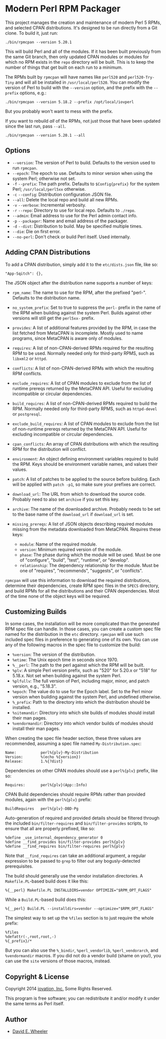 Modern Perl RPM Packager
========================

This project manages the creation and maintenance of modern Perl 5 RPMs, and
selected CPAN distributions. It's designed to be run directly from a Git
clone. To build it, just run:

    ./bin/rpmcpan --version 5.20.1

This will build Perl and all of the modules. If it has been built previously
from the same Git branch, then only updated CPAN modules or modules for which
no RPM exists in the `repo` directory will be built. This is to keep the
number of things that get built on each run to a minimum.

The RPMs built by `rpmcpan` will have names like `perl520` and
`perl520-Try-Tiny` and will all be installed in `/usr/local/perl520`. You can
modify the version of Perl to build with the `--version` option, and the
prefix with the `--prefix` options, e.g.:

    ./bin/rpmcpan --version 5.18.2 --prefix /opt/local/iovperl

But you probably won't want to mess with the prefix.

If you want to rebuild *all* of the RPMs, not just those that have been
updated since the last run, pass `--all`.

    ./bin/rpmcpan --version 5.20.1 --all

Options
-------

* `--version`: The version of Perl to build. Defaults to the version used to
  run `rpmcpan`.
* `--epoch`: The epoch to use. Defaults to minor version when using the system
  Perl; otherwise not set.
* `-f` `--prefix`: The path prefix. Defaults to `$Config{prefix}` for the
   system Perl; `/usr/local/perl5xx` otherwise.
* `-c` `--config`: Distribution configuration JSON file.
* `--all`: Delete the local repo and build all new RPMs.
* `-v` `--verbose`: Incremental verbosity.
* `-r` `--repo`: Directory to use for local repo. Defaults to `./repo`.
* `--admin`: Email address to use for the Perl admin contact info.
* `-p` `--packager`: Name and email address of the packager.
* `-d` `--dist`: Distribution to build. May be specified multiple times.
* `--die`: Die on first error.
* `--no-perl`: Don't check or build Perl itself. Used internally.

Adding CPAN Distributions
-------------------------

To add a CPAN distribution, simply add it to the `etc/dists.json` file, like
so:

    "App-Sqitch": {},

The JSON object after the distribution name supports a number of keys:

* `rpm_name`: The name to use for the RPM, after the prefixed "perl-".
  Defaults to the distribution name.

* `no_system_prefix`: Set to true to suppress the `perl-` prefix in the name
  of the RPM when building against the system Perl. Builds against other
  versions will still get the `perl5xx-` prefix.
* `provides`: A list of additional features provided by the RPM, in case the
  list fetched from MetaCPAN is incomplete. Mostly used to name programs,
  since MetaCPAN is aware only of modules.
* `requires`: A list of non-CPAN-derived RPMs required for the resulting RPM
  to be used. Normally needed only for third-party RPMS, such as `libxml2` or
  `httpd`.
* `conflicts`: A list of non-CPAN-derived RPMs with which the resulting RPM
  conflicts.
* `exclude_requires`: A list of CPAN modules to exclude from the list of
  runtime prereqs returned by the MetaCPAN API. Useful for excluding
  incompatible or circular dependencies.
* `build_requires`: A list of non-CPAN-derived RPMs required to build the RPM.
  Normally needed only for third-party RPMS, such as `httpd-devel` or
  `postgresql`.
* `exclude_build_requires`: A list of CPAN modules to exclude from the list of
  non-runtime prereqs returned by the MetaCPAN API. Useful for excluding
  incompatible or circular dependencies.
* `cpan_conflicts`: An array of CPAN distributions with which the resulting
   RPM for the distribution will conflict.
* `environment`: An object defining environment variables required to build
   the RPM. Keys should be environment variable names, and values their
   values.
* `patch`: A list of patches to be applied to the source before building.
  Each will be applied with `patch -p1`, so make sure your prefixes are
  correct.
* `download_url`: The URL from which to download the source code. Probably need
  to also set `archive` if you set this key.
* `archive`: The name of the downloaded archive. Probably needs to be
  set to the base name of the `download_url` if `download_url` is set.
* `missing_prereqs`: A list of JSON objects describing required modules
   missing from the metadata downloaded from MetaCPAN. Requires these keys:
    * `module`: Name of the required module.
    * `version`: Minimum required version of the module.
    * `phase`: The phase during which the module will be used. Must be one of
      "configure", "build", "test", "runtime", or "develop".
    * `relationship`: The dependency relationship for the module. Must be one
       of "requires", "recommends", "suggests", or "conflicts".

`rpmcpan` will use this information to download the required distributions,
determine their dependencies, create RPM spec files in the `SPECS` directory,
and build RPMs for all the distributions and their CPAN dependencies. Most of
the time none of the object keys will be required.

Customizing Builds
------------------

In some cases, the installation will be more complicated than the generated
RPM spec file can handle. In those cases, you can create a custom spec file
named for the distribution in the `etc` directory. `rpmcpan` will use such
included spec files in preference to generating one of its own. You can use any
of the following macros in the spec file to customize the build:

* `%version`: The version of the distribution.
* `%etime`: The Unix epoch time in seconds since 1970.
* `%__perl`: The path to the perl against which the RPM will be built.
* `%plv`: A simple Perl version prefix, such as "520" for 5.20.x or
  "518" for 5.18.x. Not set when building against the system Perl.
* `%plfullv`: The full version of Perl, including major, minor, and patch
   version, e.g., "5.18.3".
* `%epoch`: The value do to use for the Epoch label. Set to the Perl minor
  version when building against the system Perl, and undefined otherwise.
* `%_prefix`: Path to the directory into which the distribution should be
  installed.
* `%sitemandir`: Directory into which site builds of modules should install
  their man pages.
* `%vendormandir`: Directory into which vendor builds of modules should
  install their man pages.

When creating the spec file header section, these three values are
recommended, assuming a spec file named `My-Distribution.spec`:

    Name:           perl%{plv}-My-Distribution
    Version:        %(echo %{version})
    Release:        1.%{?dist}

Dependencies on other CPAN modules should use a `perl%{plv}` prefix, like so:

    Requires:       perl%{plv}(App::Info)

CPAN Build dependencies should require RPMs rather than provided modules,
again with the `perl%{plv}` prefix:

    BuildRequires   perl%{plv}-DBD-Pg

Auto-generation of required and provided details should be filtered through the
included `bin/filter-requires` and `bin/filter-provides` scripts, to ensure
that all are properly prefixed, like so:

    %define _use_internal_dependency_generator 0
    %define __find_provides bin/filter-provides perl%{plv}
    %define __find_requires bin/filter-requires perl%{plv}

Note that `__find_requires` can take an additional argument, a regular
expression to be passed to `grep` to filter out any bogusly-detected prerequisites.

The build should generally use the vendor installation directories. A
`Makefile.PL`-based build does it like this:

    %{__perl} Makefile.PL INSTALLDIRS=vendor OPTIMIZE="$RPM_OPT_FLAGS"

While a `Build.PL`-based build does this:

    %{__perl} Build.PL --installdirs=vendor --optimize="$RPM_OPT_FLAGS"

The simplest way to set up the `%files` section is to just require the whole
prefix:

    %files
    %defattr(-,root,root,-)
    %{_prefix}/*

But you can also use the `%_bindir`, `%perl_vendorlib`, `%perl_vendorarch`,
and `%vendormandir` macros. If you did not do a vendor build (shame on you!),
you can use the `site` versions of those macros, instead.

Copyright & License
-------------------
Copyright 2014 [iovation, Inc.](http://iovation.com/) Some Rights Reserved.

This program is free software; you can redistribute it and/or modify it under
the same terms as Perl itself.

Author
------
* [David E. Wheeler](mailto:david.wheeler@iovation.com)
